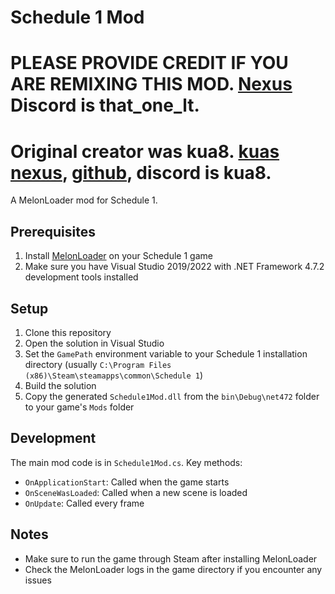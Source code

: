 # Schedule 1 Mod

# PLEASE PROVIDE CREDIT IF YOU ARE REMIXING THIS MOD. [Nexus](https://next.nexusmods.com/profile/pcbfan/mods?gameId=7381) Discord is that_one_lt.
# Original creator was kua8. [kuas nexus](https://next.nexusmods.com/profile/kua8/mods?gameId=7381), [github](https://github.com/kua8), discord is kua8.

A MelonLoader mod for Schedule 1.

## Prerequisites

1. Install [MelonLoader](https://melonwiki.xyz/#/?id=automated-installation) on your Schedule 1 game
2. Make sure you have Visual Studio 2019/2022 with .NET Framework 4.7.2 development tools installed

## Setup

1. Clone this repository
2. Open the solution in Visual Studio
3. Set the `GamePath` environment variable to your Schedule 1 installation directory (usually `C:\Program Files (x86)\Steam\steamapps\common\Schedule 1`)
4. Build the solution
5. Copy the generated `Schedule1Mod.dll` from the `bin\Debug\net472` folder to your game's `Mods` folder

## Development

The main mod code is in `Schedule1Mod.cs`. Key methods:

- `OnApplicationStart`: Called when the game starts
- `OnSceneWasLoaded`: Called when a new scene is loaded
- `OnUpdate`: Called every frame

## Notes

- Make sure to run the game through Steam after installing MelonLoader
- Check the MelonLoader logs in the game directory if you encounter any issues 
